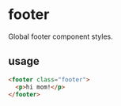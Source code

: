 # footer
Global footer component styles.

## usage
```html
<footer class="footer">
  <p>hi mom!</p>
</footer>
```
